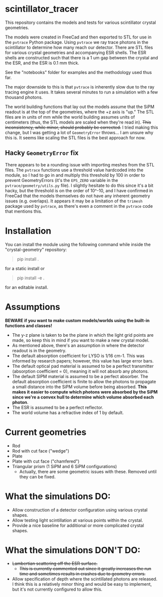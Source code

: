 # scintillator_tracer
This repository contains the models and tests for various scintillator crystal geometries.

The models were created in FreeCad and then exported to STL for use in the `pvtrace` Python package.
Using `pvtrace` we ray trace photons in the scintillator to determine how many reach our detector.
There are STL files for various crystal geometries and accompanying ESR shells.
The ESR shells are constructed such that there is a 1 um gap between the crystal and the ESR, and the ESR is 0.1 mm thick.

See the "notebooks" folder for examples and the methodology used thus far.

The major downside to this is that `pvtrace` is inherently slow due to the ray tracing engine it uses.
It takes several minutes to run a simulation with a few thousand photons.

The world building functions that lay out the models assume that the SiPM readout is at the top of the geometries, where the +z axis is "up."
The STL files are in units of mm while the world building assumes units of centimeters (thus, the STL models are scaled when they're read in).
~~This inconsistency, while minor, should probably be corrected.~~
I tried making this change, but I was getting a lot of `GeometryError` throws... I am unsure why this is. It seems like scaling the STL files is the best approach for now.

## Hacky `GeometryError` fix
There appears to be a rounding issue with importing meshes from the STL files.
The `pvtrace` functions use a threshold value hardcoded into the module, so I had to go in and multiply this threshold by 100 in order to prevent GeometryErrors (it's the `EPS_ZERO` variable in the `pvtrace/geometry/utils.py` file).
I slightly hesitate to do this since it's a bit hacky, but the threshold is on the order of 10^-10, and I have confirmed in FreeCad that the models themselves do not have any inherent geometry issues (e.g. overlaps).
It appears it may be a limitation of the `trimesh` package used by `pvtrace`, as there's even a comment in the `pvtrace` code that mentions this.


# Installation
You can install the module using the following command while inside the "crystal-geometry" repository:

> pip install .

for a static install or

> pip install -e .

for an editable install.

# Assumptions
**BEWARE if you want to make custom models/worlds using the built-in functions and classes!**
- The y-z plane is taken to be the plane in which the light grid points are made, so keep this in mind if you want to make a new crystal model.
- As mentioned above, there's an assumption in where the detector readout is in the geometry.
- The default absorption coefficient for LYSO is 1/16 cm-1. This was informed by research papers; however, this value has large error bars.
- The default optical pad material is assumed to be a perfect transmitter (absorption coefficient = 0), meaning it will not absorb any photons.
- The default SIPM material is assumed to be a perfect absorber. The default absorption coefficient is finite to allow the photons to propagate a small distance into the SiPM volume before being absorbed. **This makes it easier to compute which photons were absorbed by the SiPM since we're a convex hull to determine which volume absorbed each photon**.
- The ESR is assumed to be a perfect reflector.
- The world volume has a refractive index of 1 by default.

# Current geometries
- Rod
- Rod with cut face ("wedge")
- Plate
- Plate with cut face ("chamfered")
- Triangular prism (1 SiPM and 6 SiPM configurations)
    - Actually, there are some geometric issues with these. Removed until they can be fixed.

# What the simulations DO:
- Allow construction of a detector configuration using various crystal shapes.
- Allow testing light scintillation at various points within the crystal.
- Provide a nice baseline for additional or more complicated crystal shapes.

# What the simulations DON'T DO:
- ~~Lambertian scattering off the ESR surface.~~
    - ~~This is currently commented out since it greatly increases the run time and sometimes results in crashes due to geometry errors.~~
- Allow specification of depth where the scintillated photons are released. I think this is a relatively minor thing and would be easy to implement, but it's not currently configured to allow this.
